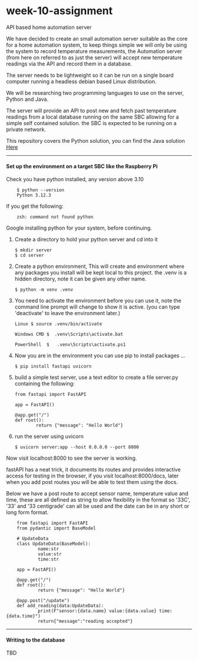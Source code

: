 # week-10-assignment

API based home automation server

We have decided to create an small automation server suitable as the core for a home automation system, to keep things simple we will only be using the system to record temperature measurements, the Automation server (from here on referred to as just the server) will accept new temperature readings via the API and record them in a database.

The server needs to be lightweight so it can be run on a single board computer running a headless debian based Linux distribution.

We will be researching two programming languages to use on the server, Python and Java.

The server will provide an API to post new and fetch past temperature readings from a local database running on the same SBC allowing for a simple self contained solution. the SBC is expected to be running on a private network.

This repository covers the Python solution, you can find the Java solution <a href="https://github.com/lukeplechaty/week10project">Here</a>

---

#### Set up the environment on a target SBC like the Raspberry Pi

Check you have python installed, any version above 3.10

        $ python --version
        Python 3.12.3

If you get the following:

        zsh: command not found python

Google installing python for your system, before continuing.

1.  Create a directory to hold your python server and cd into it

        $ mkdir server
        $ cd server

2.  Create a python environment, This will create and environment where any packages you install will be kept local to this project. the .venv is a hidden directory, note it can be given any other name.

        $ python -m venv .venv

3.  You need to activate the environment before you can use it, note the command line prompt will change to show it is active. (you can type 'deactivate' to leave the environment later.)

        Linux $ source .venv/bin/activate

        Windows CMD $  .venv\Scripts\activate.bat

        PowerShell  $   .venv\Scripts\activate.ps1

4.  Now you are in the environment you can use pip to install packages ...

        $ pip install fastapi uvicorn

5.  build a simple test server, use a text editor to create a file server.py containing the following:

        from fastapi import FastAPI

        app = FastAPI()

        @app.get("/")
        def root():
                return {"message": "Hello World"}

6.  run the server using uvicorn

        $ uvicorn server:app --host 0.0.0.0 --port 8000

Now visit localhost:8000 to see the server is working.

fastAPI has a neat trick, it documents its routes and provides interactive access for testing in the browser, if you visit localhost:8000/docs, later when you add post routes you will be able to test them using the docs.

Below we have a post route to accept sensor name, temperature value and time, these are all defined as string to allow flexibility in the format so '33C', '33' and '33 centigrade' can all be used and the date can be in any short or long form format.

        from fastapi import FastAPI
        from pydantic import BaseModel

        # UpdateData
        class UpdateData(BaseModel):
                name:str
                value:str
                time:str

        app = FastAPI()

        @app.get("/")
        def root():
                return {"message": "Hello World"}

        @app.post("/update")
        def add_reading(data:UpdateData):
                print(F"sensor:{data.name} value:{data.value} time:{data.time}")
                return{"message":"reading accepted"}

---

#### Writing to the database

TBD
